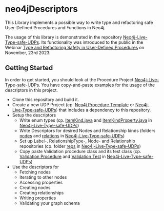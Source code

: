 # neo4jDescriptors

This Library implements a possible way to write type and refactoring safe User-Defined Procedures and Functions in Neo4j.

The usage of this library is demonstrated in the repository [Neo4j-Live-Type-safe-UDPs](https://github.com/ElenaKohlwey/Neo4j-Live-Type-safe-UDPs). Its functionality was introduced to the public in the Webinar [Type and Refactoring Safety in User-Defined Procedures](https://www.youtube.com/watch?v=18yqaEXOuCU) on November, 23rd 2023.

## Getting Started

In order to get started, you should look at the Procedure Project [Neo4j-Live-Type-safe-UDPs](https://github.com/ElenaKohlwey/Neo4j-Live-Type-safe-UDPs). You have copy-and-paste examples for the usage of the descriptors in this project.

- Clone this repository and build it.
- Create a new UDP Project (cp. [Neo4j Procedure Template](https://github.com/neo4j-examples/neo4j-procedure-template) or [Neo4j-Live-Type-safe-UDPs](https://github.com/ElenaKohlwey/Neo4j-Live-Type-safe-UDPs)) that includes a dependency to this repository.
- Setup the descriptors
  - Write enum types (cp. [ItemKind.java](https://github.com/ElenaKohlwey/Neo4j-Live-Type-safe-UDPs/blob/main/src/main/java/org/ek/nl/descriptors/nodes/ItemKind.java) and [ItemKindProperty.java](https://github.com/ElenaKohlwey/Neo4j-Live-Type-safe-UDPs/blob/main/src/main/java/org/ek/nl/descriptors/nodes/ItemKindProperty.java) in [Neo4j-Live-Type-safe-UDPs](https://github.com/ElenaKohlwey/Neo4j-Live-Type-safe-UDPs))
  - Write Descriptors for desired Nodes and Relationship kinds (folders [nodes](https://github.com/ElenaKohlwey/Neo4j-Live-Type-safe-UDPs/tree/main/src/main/java/org/ek/nl/descriptors/nodes) and [relations](https://github.com/ElenaKohlwey/Neo4j-Live-Type-safe-UDPs/tree/main/src/main/java/org/ek/nl/descriptors/relations) in [Neo4j-Live-Type-safe-UDPs](https://github.com/ElenaKohlwey/Neo4j-Live-Type-safe-UDPs))
  - Set up Label-, RelationshipType-, Node- and Relationship repositories (cp. folder [reps](https://github.com/ElenaKohlwey/Neo4j-Live-Type-safe-UDPs/tree/main/src/main/java/org/ek/nl/descriptors/reps) in [Neo4j-Live-Type-safe-UDPs](https://github.com/ElenaKohlwey/Neo4j-Live-Type-safe-UDPs))
  - Copy paste Validation procedure class and its test class (cp. [Validation Procedure](https://github.com/ElenaKohlwey/Neo4j-Live-Type-safe-UDPs/blob/main/src/main/java/org/ek/nl/Validation.java) and [Validation Test](https://github.com/ElenaKohlwey/Neo4j-Live-Type-safe-UDPs/blob/main/src/test/java/org/ek/nl/ValidityTest.java) in [Neo4j-Live-Type-safe-UDPs](https://github.com/ElenaKohlwey/Neo4j-Live-Type-safe-UDPs))
- Use the descriptors for
  - Fetching nodes
  - Iterating to other nodes
  - Accessing properties
  - Creating nodes
  - Creating relationships
  - Writing properties
  - Validating your graph schema
